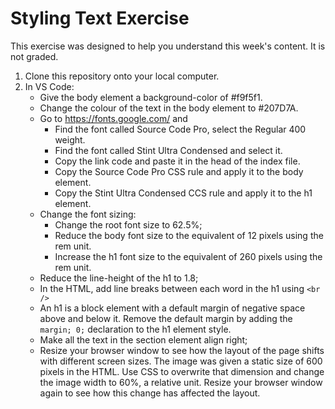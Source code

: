 # Styling Text Exercise
This exercise was designed to help you understand this week's content. It is not graded.
1. Clone this repository onto your local computer.
2. In VS Code:
    * Give the body element a background-color of #f9f5f1. 
    * Change the colour of the text in the body element to #207D7A.
    * Go to https://fonts.google.com/ and 
        * Find the font called Source Code Pro, select the Regular 400 weight.
        * Find the font called Stint Ultra Condensed and select it.
        * Copy the link code and paste it in the head of the index file.
        * Copy the Source Code Pro CSS rule and apply it to the body element.
        * Copy the Stint Ultra Condensed CCS rule and apply it to the h1 element.
    * Change the font sizing:
      * Change the root font size to 62.5%;
      * Reduce the body font size to the equivalent of 12 pixels using the rem unit.
      * Increase the h1 font size to the equivalent of 260 pixels using the rem unit.
    * Reduce the line-height of the h1 to 1.8;
    * In the HTML, add line breaks between each word in the h1 using `<br />`
    * An h1 is a block element with a default margin of negative space above and below it. Remove the default margin by adding the `margin; 0;` declaration to the h1 element style.
    * Make all the text in the section element align right;
    * Resize your browser window to see how the layout of the page shifts with different screen sizes. The image was given a static size of 600 pixels in the HTML. Use CSS to overwrite that dimension and change the image width to 60%, a relative unit. Resize your browser window again to see how this change has affected the layout. 


